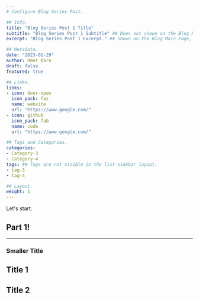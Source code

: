 ```yaml
---
# Configure Blog Series Post.

## Info.
title: "Blog Series Post 1 Title"
subtitle: "Blog Series Post 1 Subtitle" ## Does not shown on the Blog Main Page.
excerpt: "Blog Series Post 1 Excerpt." ## Shown on the Blog Main Page, but does not shown on the Blog Post Page.

## Metadata.
date: "2023-01-29"
author: Omer Kara
draft: false
featured: true

## Links.
links:
- icon: door-open
  icon_pack: fas
  name: website
  url: "https://www.google.com/"
- icon: github
  icon_pack: fab
  name: code
  url: "https://www.google.com/"

## Tags and Categories.
categories:
- Category-3
- Category-4
tags: ## Tags are not visible in the list-sidebar layout.
- tag-3
- tag-4

## Layout.
weight: 1
---
```


Let's start.

## Part 1!

---

### Smaller Title

## Title 1

## Title 2
